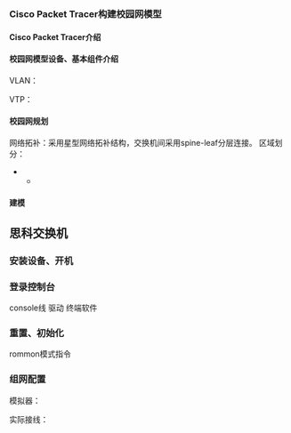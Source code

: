 
### Cisco Packet Tracer构建校园网模型

#### Cisco Packet Tracer介绍



#### 校园网模型设备、基本组件介绍


VLAN：

VTP：

#### 校园网规划

网络拓补：采用星型网络拓补结构，交换机间采用spine-leaf分层连接。
区域划分：
* *

#### 建模




## 思科交换机

### 安装设备、开机


### 登录控制台

console线
驱动
终端软件
### 重置、初始化

rommon模式指令

### 组网配置

模拟器：

实际接线：